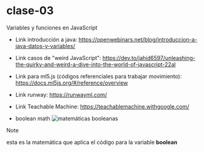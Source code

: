 # clase-03


Variables y funciones en JavaScript
* Link introducción a java: <https://openwebinars.net/blog/introduccion-a-java-datos-y-variables/>
* Link casos de "weird JavaScript": <https://dev.to/jahid6597/unleashing-the-quirky-and-weird-a-dive-into-the-world-of-javascript-22al>
* Link para ml5.js (códigos referenciales para trabajar movimiento): <https://docs.ml5js.org/#/reference/overview>
* Link runway: <https://runwayml.com/>
* Link Teachable Machine: <https://teachablemachine.withgoogle.com/>

* boolean math
![matemáticas booleanas](https://introcs.cs.princeton.edu/java/71boolean/images/truth-table.png)
>[!NOTE]
> esta es la matemática que aplica el código para la variable **boolean**






